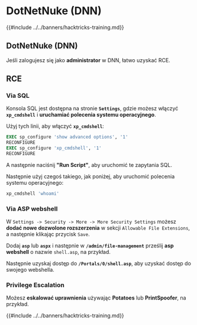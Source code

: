 # DotNetNuke (DNN)

{{#include ../../banners/hacktricks-training.md}}

## DotNetNuke (DNN)

Jeśli zalogujesz się jako **administrator** w DNN, łatwo uzyskać RCE.

## RCE

### Via SQL

Konsola SQL jest dostępna na stronie **`Settings`**, gdzie możesz włączyć **`xp_cmdshell`** i **uruchamiać polecenia systemu operacyjnego**.

Użyj tych linii, aby włączyć **`xp_cmdshell`**:
```sql
EXEC sp_configure 'show advanced options', '1'
RECONFIGURE
EXEC sp_configure 'xp_cmdshell', '1'
RECONFIGURE
```
A następnie naciśnij **"Run Script"**, aby uruchomić te zapytania SQL.

Następnie użyj czegoś takiego, jak poniżej, aby uruchomić polecenia systemu operacyjnego:
```sql
xp_cmdshell 'whoami'
```
### Via ASP webshell

W `Settings -> Security -> More -> More Security Settings` możesz **dodać nowe dozwolone rozszerzenia** w sekcji `Allowable File Extensions`, a następnie klikając przycisk `Save`.

Dodaj **`asp`** lub **`aspx`** i następnie w **`/admin/file-management`** prześlij **asp webshell** o nazwie `shell.asp`, na przykład.

Następnie uzyskaj dostęp do **`/Portals/0/shell.asp`**, aby uzyskać dostęp do swojego webshella.

### Privilege Escalation

Możesz **eskalować uprawnienia** używając **Potatoes** lub **PrintSpoofer**, na przykład.

{{#include ../../banners/hacktricks-training.md}}
